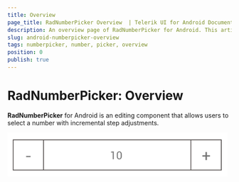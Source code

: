 ```yaml
---
title: Overview
page_title: RadNumberPicker Overview  | Telerik UI for Android Documentation
description: An overview page of RadNumberPicker for Android. This article explains the most important things you need to know before using RadNumberPicker.
slug: android-numberpicker-overview
tags: numberpicker, number, picker, overview
position: 0
publish: true
---
```


# RadNumberPicker: Overview

**RadNumberPicker** for Android is an editing component that allows users to select a number with incremental step adjustments.

![TelerikUI-NumberPicker-Overview](images/number-picker-overview.png "RadNumberPicker overview.")
